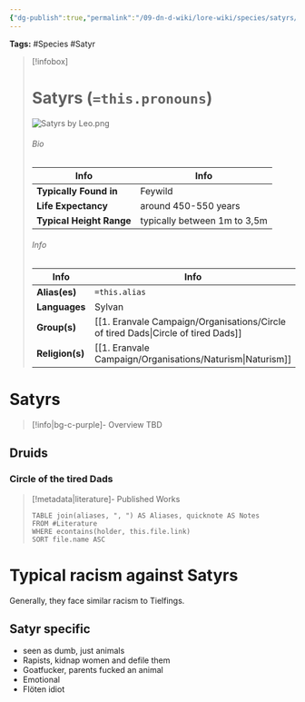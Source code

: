 ```yaml
---
{"dg-publish":true,"permalink":"/09-dn-d-wiki/lore-wiki/species/satyrs/","tags":["Satyr","Feywild","Species"]}
---
```




**Tags:** #Species #Satyr 
> [!infobox]
> # Satyrs (`=this.pronouns`)
> ![Satyrs by Leo.png](/img/user/z_Assets/07.%20Images/Satyrs%20by%20Leo.png)
> ###### Bio
> | Info | Info |
>  |---|---|
> **Typically Found in** | Feywild |
> **Life Expectancy** | around 450-550 years |
> **Typical Height Range**  | typically between 1m to 3,5m |
> ###### Info
> | Info | Info | 
>  |---|---|
> **Alias(es)** | `=this.alias` |
>  **Languages** | Sylvan |
> **Group(s)** | [[1. Eranvale Campaign/Organisations/Circle of tired Dads\|Circle of tired Dads]] |
> **Religion(s)** | [[1. Eranvale Campaign/Organisations/Naturism\|Naturism]] |

# **Satyrs**
> [!info|bg-c-purple]- Overview
TBD

## Druids
### Circle of the tired Dads 

> [!metadata|literature]- Published Works
> ```dataview
> TABLE join(aliases, ", ") AS Aliases, quicknote AS Notes
> FROM #Literature 
> WHERE econtains(holder, this.file.link)
> SORT file.name ASC

# Typical racism against Satyrs 
Generally, they face similar racism to Tielfings. 
## Satyr specific
- seen as dumb, just animals 
- Rapists, kidnap women and defile them
- Goatfucker, parents fucked an animal
- Emotional 
- Flöten idiot